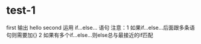 # test-1
first 输出 hello
second 运用 if...else... 语句 注意：1 如果if...else...后面跟多条语句则需要加{} 2 如果有多个if...else...则else总与最接近的if匹配
